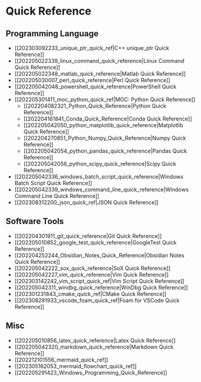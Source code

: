 # Quick Reference

## Programming Language

* [[202303092233_unique_ptr_quick_ref|C++ unique_ptr Quick Reference]]
* [[202205022339_linux_command_quick_reference|Linux Command Quick Reference]]
* [[202205022348_matlab_quick_reference|Matlab Quick Reference]]
* [[202205030007_perl_quick_reference|Perl Quick Reference]]
* [[202205042048_powershell_quick_reference|PowerShell Quick Reference]]
* [[202205301411_moc_python_quick_ref|MOC: Python Quick Reference]]
    * [[202204082321_Python_Quick_Reference|Python Quick Reference]]
    * [[202204161841_Conda_Quick_Reference|Conda Quick Reference]]
    * [[202205042050_python_matplotlib_quick_reference|Matplotlib Quick Reference]]
    * [[202204270851_Python_Numpy_Quick_Reference|Numpy Quick Reference]]
    * [[202205042054_python_pandas_quick_reference|Pandas Quick Reference]]
    * [[202205042056_python_scipy_quick_reference|Scipy Quick Reference]]
* [[202205042336_windows_batch_script_quick_reference|Windows Batch Script Quick Reference]]
* [[202205042339_windows_command_line_quick_reference|Windows Command Line Quick Reference]]
* [[202308312200_json_quick_ref|JSON Quick Reference]]

## Software Tools

* [[202204301911_git_quick_reference|Git Quick Reference]]
* [[202205010852_google_test_quick_reference|GoogleTest Quick Reference]]
* [[202204252244_Obsidian_Notes_Quick_Reference|Obsidian Notes Quick Reference]]
* [[202205042222_sox_quick_reference|SoX Quick Reference]]
* [[202205042227_vim_quick_reference|Vim Quick Reference]]
* [[202303142242_vim_script_quick_ref|Vim Script Quick Reference]]
* [[202205042311_windbg_quick_reference|WinDbg Quick Reference]]
* [[202301231843_cmake_quick_ref|CMake Quick Reference]]
* [[202308291933_vscode_foam_quick_ref|Foam for VSCode Quick Reference]]

## Misc

* [[202205010856_latex_quick_reference|Latex Quick Reference]]
* [[202205042320_markdown_quick_reference|Markdown Quick Reference]]
* [[202212101556_mermaid_quick_ref]]
* [[202305162053_mermaid_flowchart_quick_ref]]
* [[202205291423_Windows_Programming_Quick_Reference]]

